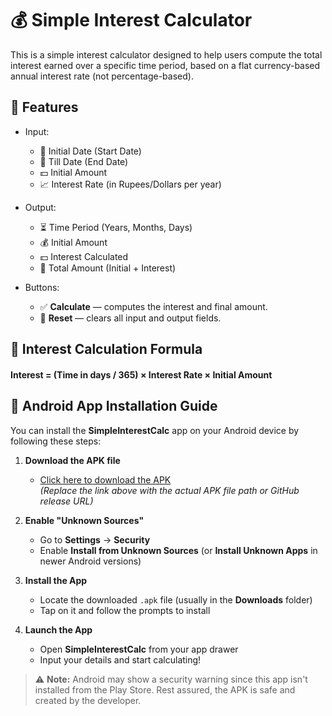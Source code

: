 # 💰 Simple Interest Calculator

This is a simple interest calculator designed to help users compute the total interest earned over a specific time period, based on a flat currency-based annual interest rate (not percentage-based).

## 🔧 Features

- Input:
  - 📅 Initial Date (Start Date)
  - 📅 Till Date (End Date)
  - 💵 Initial Amount
  - 📈 Interest Rate (in Rupees/Dollars per year)

- Output:
  - ⏳ Time Period (Years, Months, Days)
  - 💰 Initial Amount
  - 💵 Interest Calculated
  - 🧾 Total Amount (Initial + Interest)

- Buttons:
  - ✅ **Calculate** — computes the interest and final amount.
  - 🔁 **Reset** — clears all input and output fields.

## 📌 Interest Calculation Formula
#### Interest = (Time in days / 365) × Interest Rate × Initial Amount


## 📲 Android App Installation Guide

You can install the **SimpleInterestCalc** app on your Android device by following these steps:

1. **Download the APK file**
   - [Click here to download the APK](./Intrest_Calculator.apk)  
     *(Replace the link above with the actual APK file path or GitHub release URL)*

2. **Enable "Unknown Sources"**
   - Go to **Settings** → **Security**
   - Enable **Install from Unknown Sources** (or **Install Unknown Apps** in newer Android versions)

3. **Install the App**
   - Locate the downloaded `.apk` file (usually in the **Downloads** folder)
   - Tap on it and follow the prompts to install

4. **Launch the App**
   - Open **SimpleInterestCalc** from your app drawer
   - Input your details and start calculating!

> ⚠️ **Note:** Android may show a security warning since this app isn't installed from the Play Store. Rest assured, the APK is safe and created by the developer.

